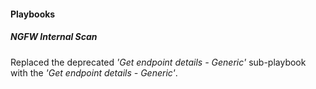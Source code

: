 
#### Playbooks

##### NGFW Internal Scan

Replaced the deprecated *'Get endpoint details - Generic'* sub-playbook with the *'Get endpoint details - Generic'*.
